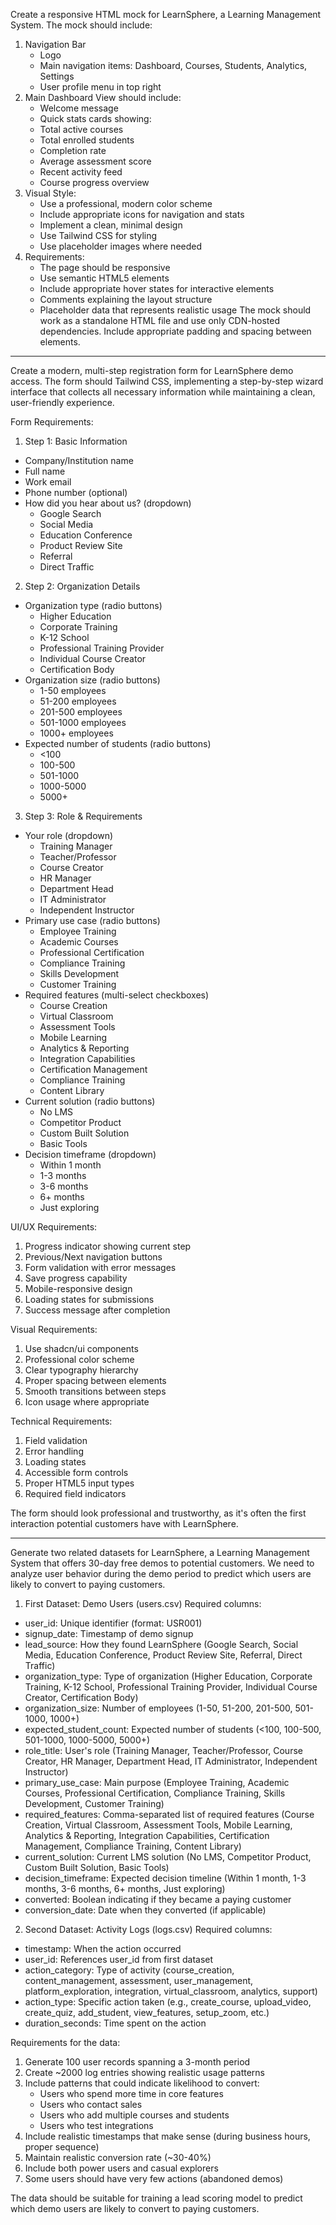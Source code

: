 Create a responsive HTML mock for LearnSphere, a Learning Management System. The mock should include:
1. Navigation Bar
    * Logo
    * Main navigation items: Dashboard, Courses, Students, Analytics, Settings
    * User profile menu in top right
1. Main Dashboard View should include:
    * Welcome message
    * Quick stats cards showing:
    * Total active courses
    * Total enrolled students
    * Completion rate
    * Average assessment score
    * Recent activity feed
    * Course progress overview
1. Visual Style:
    * Use a professional, modern color scheme
    * Include appropriate icons for navigation and stats
    * Implement a clean, minimal design
    * Use Tailwind CSS for styling
    * Use placeholder images where needed
1. Requirements:
    * The page should be responsive
    * Use semantic HTML5 elements
    * Include appropriate hover states for interactive elements
    * Comments explaining the layout structure
    * Placeholder data that represents realistic usage
The mock should work as a standalone HTML file and use only CDN-hosted dependencies. Include appropriate padding and spacing between elements.


--- 

Create a modern, multi-step registration form for LearnSphere demo access. The form should Tailwind CSS, implementing a step-by-step wizard interface that collects all necessary information while maintaining a clean, user-friendly experience.

Form Requirements:

1. Step 1: Basic Information
- Company/Institution name
- Full name
- Work email
- Phone number (optional)
- How did you hear about us? (dropdown)
  * Google Search
  * Social Media
  * Education Conference
  * Product Review Site
  * Referral
  * Direct Traffic

2. Step 2: Organization Details
- Organization type (radio buttons)
  * Higher Education
  * Corporate Training
  * K-12 School
  * Professional Training Provider
  * Individual Course Creator
  * Certification Body
- Organization size (radio buttons)
  * 1-50 employees
  * 51-200 employees
  * 201-500 employees
  * 501-1000 employees
  * 1000+ employees
- Expected number of students (radio buttons)
  * <100
  * 100-500
  * 501-1000
  * 1000-5000
  * 5000+

3. Step 3: Role & Requirements
- Your role (dropdown)
  * Training Manager
  * Teacher/Professor
  * Course Creator
  * HR Manager
  * Department Head
  * IT Administrator
  * Independent Instructor
- Primary use case (radio buttons)
  * Employee Training
  * Academic Courses
  * Professional Certification
  * Compliance Training
  * Skills Development
  * Customer Training
- Required features (multi-select checkboxes)
  * Course Creation
  * Virtual Classroom
  * Assessment Tools
  * Mobile Learning
  * Analytics & Reporting
  * Integration Capabilities
  * Certification Management
  * Compliance Training
  * Content Library
- Current solution (radio buttons)
  * No LMS
  * Competitor Product
  * Custom Built Solution
  * Basic Tools
- Decision timeframe (dropdown)
  * Within 1 month
  * 1-3 months
  * 3-6 months
  * 6+ months
  * Just exploring

UI/UX Requirements:
1. Progress indicator showing current step
2. Previous/Next navigation buttons
3. Form validation with error messages
4. Save progress capability
5. Mobile-responsive design
6. Loading states for submissions
7. Success message after completion

Visual Requirements:
1. Use shadcn/ui components
2. Professional color scheme
3. Clear typography hierarchy
4. Proper spacing between elements
5. Smooth transitions between steps
6. Icon usage where appropriate

Technical Requirements:
1. Field validation
2. Error handling
3. Loading states
4. Accessible form controls
5. Proper HTML5 input types
6. Required field indicators

The form should look professional and trustworthy, as it's often the first interaction potential customers have with LearnSphere.

---


Generate two related datasets for LearnSphere, a Learning Management System that offers 30-day free demos to potential customers. We need to analyze user behavior during the demo period to predict which users are likely to convert to paying customers.

1. First Dataset: Demo Users (users.csv)
Required columns:
- user_id: Unique identifier (format: USR001)
- signup_date: Timestamp of demo signup
- lead_source: How they found LearnSphere (Google Search, Social Media, Education Conference, Product Review Site, Referral, Direct Traffic)
- organization_type: Type of organization (Higher Education, Corporate Training, K-12 School, Professional Training Provider, Individual Course Creator, Certification Body)
- organization_size: Number of employees (1-50, 51-200, 201-500, 501-1000, 1000+)
- expected_student_count: Expected number of students (<100, 100-500, 501-1000, 1000-5000, 5000+)
- role_title: User's role (Training Manager, Teacher/Professor, Course Creator, HR Manager, Department Head, IT Administrator, Independent Instructor)
- primary_use_case: Main purpose (Employee Training, Academic Courses, Professional Certification, Compliance Training, Skills Development, Customer Training)
- required_features: Comma-separated list of required features (Course Creation, Virtual Classroom, Assessment Tools, Mobile Learning, Analytics & Reporting, Integration Capabilities, Certification Management, Compliance Training, Content Library)
- current_solution: Current LMS solution (No LMS, Competitor Product, Custom Built Solution, Basic Tools)
- decision_timeframe: Expected decision timeline (Within 1 month, 1-3 months, 3-6 months, 6+ months, Just exploring)
- converted: Boolean indicating if they became a paying customer
- conversion_date: Date when they converted (if applicable)

2. Second Dataset: Activity Logs (logs.csv)
Required columns:
- timestamp: When the action occurred
- user_id: References user_id from first dataset
- action_category: Type of activity (course_creation, content_management, assessment, user_management, platform_exploration, integration, virtual_classroom, analytics, support)
- action_type: Specific action taken (e.g., create_course, upload_video, create_quiz, add_student, view_features, setup_zoom, etc.)
- duration_seconds: Time spent on the action

Requirements for the data:
1. Generate 100 user records spanning a 3-month period
2. Create ~2000 log entries showing realistic usage patterns
3. Include patterns that could indicate likelihood to convert:
   - Users who spend more time in core features
   - Users who contact sales
   - Users who add multiple courses and students
   - Users who test integrations
4. Include realistic timestamps that make sense (during business hours, proper sequence)
5. Maintain realistic conversion rate (~30-40%)
6. Include both power users and casual explorers
7. Some users should have very few actions (abandoned demos)

The data should be suitable for training a lead scoring model to predict which demo users are likely to convert to paying customers.